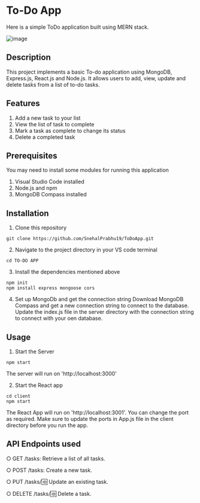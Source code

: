 # To-Do App
Here is a simple ToDo application built using MERN stack. 

![image](https://github.com/SnehalPrabhu19/ToDoApp/assets/92414870/9048d42e-186c-4ffd-b287-4fef0d0f6f6a)



## Description
This project implements a basic To-do application using MongoDB, Express.js, React.js and Node.js. It allows users to add, view, update and delete tasks from a list of to-do tasks. 

## Features
1. Add a new task to your list
2. View the list of task to complete
3. Mark a task as complete to change its status
4. Delete a completed task

## Prerequisites
You may need to install some modules for running this application
1. Visual Studio Code installed 
2. Node.js and npm 
3. MongoDB Compass installed 

## Installation
1. Clone this repository
```
git clone https://github.com/SnehalPrabhu19/ToDoApp.git
```

2. Navigate to the project directory in your VS code terminal
```
cd TO-DO APP
```

3. Install the dependencies mentioned above
```
npm init
npm install express mongoose cors 
```

4. Set up MongoDb and get the connection string
   Download MongoDB Compass and get a new connection string to connect to the database. Update the index.js file in the server directory with the connection string to connect with your oen database. 

## Usage
1. Start the Server
```
npm start
```
The server will run on 'http://localhost:3000'

2. Start the React app
```
cd client
npm start
```
The React App will run on 'http://localhost:3001'. You can change the port as required. Make sure to update the ports in App.js file in the client directory before you run the app.

## API Endpoints used
○ GET /tasks: Retrieve a list of all tasks.

○ POST /tasks: Create a new task.

○ PUT /tasks/:id: Update an existing task.

○ DELETE /tasks/:id: Delete a task.

